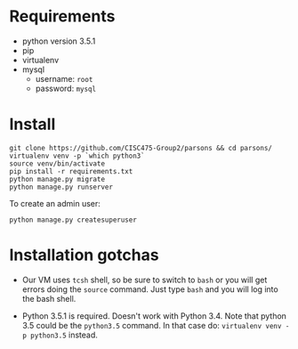 # Requirements
* python version 3.5.1
* pip
* virtualenv
* mysql
  * username: `root`
  * password: `mysql`

# Install
```
git clone https://github.com/CISC475-Group2/parsons && cd parsons/
virtualenv venv -p `which python3`
source venv/bin/activate
pip install -r requirements.txt
python manage.py migrate
python manage.py runserver
```

To create an admin user:

```
python manage.py createsuperuser
```

# Installation gotchas

* Our VM uses `tcsh` shell, so be sure to switch to `bash` or you will get errors doing the `source` command. Just type `bash` and you will log into the bash shell.

* Python 3.5.1 is required. Doesn't work with Python 3.4. Note that python 3.5 could be the `python3.5` command. In that case do: `virtualenv venv -p python3.5` instead.

